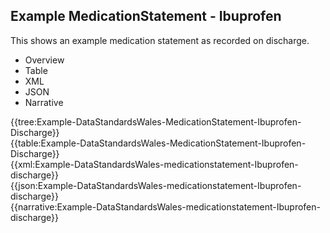<div class="warning"><span class="ClinicalWarn"></span></div>

## Example MedicationStatement - Ibuprofen
This shows an example medication statement as recorded on discharge.

<div class="tab-wrap">
  <ul class="tab-head">
    <li class="tablink" onclick="openCity(this,'tabtree')" data-target="tabtree">
      Overview
    </li>
    <li class="tablink" onclick="openCity(this,'tabtable')" data-target="tabtable">
      Table
    </li>
    <li class="tablink tab-active" onclick="openCity(this,'tabxml')" data-target="tabxml">
      XML
    </li>    
    <li class="tablink" onclick="openCity(this,'tabjson')" data-target="tabjson">
      JSON
    </li>    
    <li class="tablink" onclick="openCity(this,'tabnarrative')" data-target="tabnarrative">
      Narrative
    </li>
  </ul>
  <div class="tab-main">
    <div id="tabtree" class="tabcontent">
      {{tree:Example-DataStandardsWales-MedicationStatement-Ibuprofen-Discharge}}
    </div>
    <div id="tabtable" class="tabcontent">
      {{table:Example-DataStandardsWales-MedicationStatement-Ibuprofen-Discharge}}
    </div>       
    <div id="tabxml" class="tabcontent active">      
      {{xml:Example-DataStandardsWales-medicationstatement-Ibuprofen-discharge}}
    </div>
    <div id="tabjson" class="tabcontent">
      {{json:Example-DataStandardsWales-medicationstatement-Ibuprofen-discharge}}
    </div>       
    <div id="tabnarrative" class="tabcontent">
      {{narrative:Example-DataStandardsWales-medicationstatement-Ibuprofen-discharge}}
    </div>  
  </div>
</div>